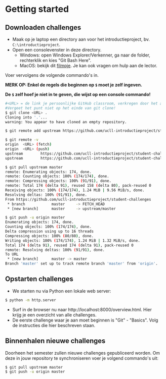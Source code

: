 # Getting started

## Downloaden challenges

- Maak op je laptop een directory aan voor het introductieproject, bv. `C:\introductieproject`.
- Open een consolevenster in deze directory.
  - Windows: open Windows Explorer/Verkenner, ga naar de folder, rechterklik en kies "Git Bash Here".
  - MacOS: bekijk dit [filmpje](https://www.youtube.com/watch?v=xsCCgITrrWI). Je kan ook vragen om hulp aan de lector.

Voer vervolgens de volgende commando's in.

**MERK OP: Enkel de regels die beginnen op `$` moet je zelf ingeven.**

**De `$` zelf hoef je niet in te geven, die wijst op een console commando!**

```bash
#<URL> = de link je persoonlijke GitHub classroom, verkregen door het accepteren van de Classroom Assignment
#Vergeet het punt niet op het einde van git clone!
$ git clone <URL> .
Cloning into '.'...
warning: You appear to have cloned an empty repository.

$ git remote add upstream https://github.com/ucll-introductieproject/student-challenges

$ git remote -v
origin  <URL> (fetch)
origin  <URL> (push)
upstream        https://github.com/ucll-introductieproject/student-challenges (fetch)
upstream        https://github.com/ucll-introductieproject/student-challenges (push)

$ git pull upstream master
remote: Enumerating objects: 174, done.
remote: Counting objects: 100% (174/174), done.
remote: Compressing objects: 100% (91/91), done.
remote: Total 174 (delta 91), reused 158 (delta 80), pack-reused 0
Receiving objects: 100% (174/174), 1.24 MiB | 9.56 MiB/s, done.
Resolving deltas: 100% (91/91), done.
From https://github.com/ucll-introductieproject/student-challenges
 * branch            master     -> FETCH_HEAD
 * [new branch]      master     -> upstream/master

$ git push -u origin master
Enumerating objects: 174, done.
Counting objects: 100% (174/174), done.
Delta compression using up to 16 threads
Compressing objects: 100% (80/80), done.
Writing objects: 100% (174/174), 1.24 MiB | 1.32 MiB/s, done.
Total 174 (delta 91), reused 174 (delta 91), pack-reused 0
remote: Resolving deltas: 100% (91/91), done.
To URL
 * [new branch]      master -> master
Branch 'master' set up to track remote branch 'master' from 'origin'.
```

## Opstarten challenges

- We starten nu via Python een lokale web server:

```bash
$ python -m http.server
```

- Surf in de browser nu naar http://localhost:8000/overview.html. Hier krijg je een overzicht van alle challenges.
- De eerste challenge waar je aan moet beginnen is "Git" - "Basics". Volg de instructies die hier beschreven staan.

## Binnenhalen nieuwe challenges

Doorheen het semester zullen nieuwe challenges gepubliceerd worden. Om deze in jouw repository te synchroniseren voer je volgend commando's uit:

```bash
$ git pull upstream master
$ git push -u origin master
```

